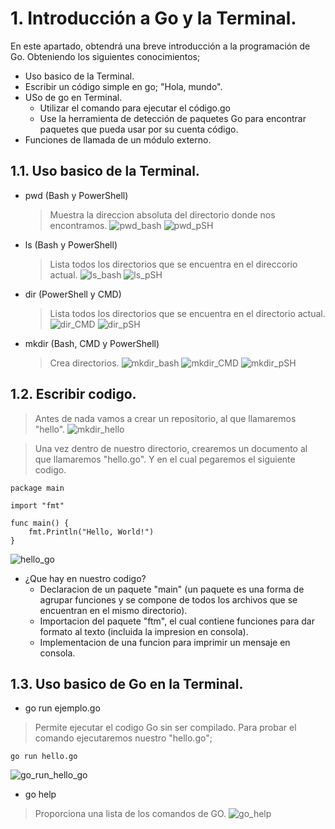 # 1. Introducción a Go y la Terminal.

En este apartado, obtendrá una breve introducción a la programación de Go. Obteniendo los siguientes conocimientos;

* Uso basico de la Terminal.
* Escribir un código simple en go; "Hola, mundo".
* USo de go en Terminal.
    * Utilizar el comando para ejecutar el código.go
    * Use la herramienta de detección de paquetes Go para encontrar paquetes que pueda usar por su cuenta código.
* Funciones de llamada de un módulo externo.

## 1.1. Uso basico de la Terminal.

- pwd (Bash y PowerShell)
    > Muestra la direccion absoluta del directorio donde nos encontramos.
![pwd_bash](imagenes/pwd_bash.png)
![pwd_pSH](imagenes/pwd_pSH.png)

- ls (Bash y PowerShell)
    > Lista todos los directorios que se encuentra en el direccorio actual.
![ls_bash](imagenes/ls_bash.png)
![ls_pSH](imagenes/ls_pSH.png)

- dir (PowerShell y CMD)
    > Lista todos los directorios que se encuentra en el directorio actual.
![dir_CMD](imagenes/dir_CMD.png)
![dir_pSH](imagenes/dir_pSH.png)

- mkdir (Bash, CMD y PowerShell)
    > Crea directorios.
![mkdir_bash](imagenes/mkdir_bash.png)
![mkdir_CMD](imagenes/mkdir_CMD.png)
![mkdir_pSH](imagenes/mkdir_pSH.png)


## 1.2. Escribir codigo.

> Antes de nada vamos a crear un repositorio, al que llamaremos "hello".
![mkdir_hello](imagenes/mkdir_hello.png)

> Una vez dentro de nuestro directorio, crearemos un documento al que llamaremos "hello.go". Y en el cual pegaremos el siguiente codigo.
~~~
package main

import "fmt"

func main() {
    fmt.Println("Hello, World!")
}
~~~
![hello_go](imagenes/hello_go.png)
* ¿Que hay en nuestro codigo?
    - Declaracion de un paquete "main" (un paquete es una forma de agrupar funciones y se compone de todos los archivos que se encuentran en el mismo directorio).
    - Importacion del paquete "ftm", el cual contiene funciones para dar formato al texto (incluida la impresion en consola).
    - Implementacion de una funcion para imprimir un mensaje en consola.

## 1.3. Uso basico de Go en la Terminal.

- go run ejemplo.go
> Permite ejecutar el codigo Go sin ser compilado.
Para probar el comando ejecutaremos nuestro "hello.go";
~~~
go run hello.go
~~~
![go_run_hello_go](imagenes/go_run_hello_go.png)

- go help
> Proporciona una lista de los comandos de GO.
![go_help](imagenes/go_help.png)